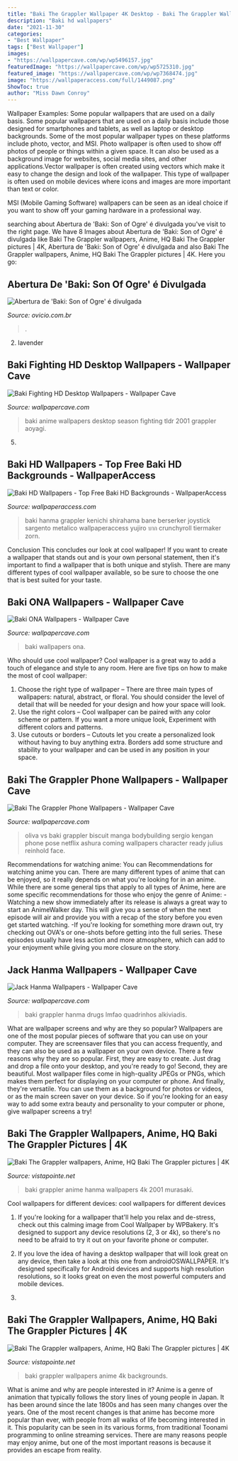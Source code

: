 ```yaml
---
title: "Baki The Grappler Wallpaper 4K Desktop - Baki The Grappler Wallpapers, Anime, Hq Baki The Grappler Pictures"
description: "Baki hd wallpapers"
date: "2021-11-30"
categories:
- "Best Wallpaper"
tags: ["Best Wallpaper"]
images:
- "https://wallpapercave.com/wp/wp5496157.jpg"
featuredImage: "https://wallpapercave.com/wp/wp5725310.jpg"
featured_image: "https://wallpapercave.com/wp/wp7368474.jpg"
image: "https://wallpaperaccess.com/full/1449087.png"
ShowToc: true
author: "Miss Dawn Conroy"
---
```



Wallpaper Examples: Some popular wallpapers that are used on a daily basis.
Some popular wallpapers that are used on a daily basis include those designed for smartphones and tablets, as well as laptop or desktop backgrounds. Some of the most popular wallpaper types on these platforms include photo, vector, and MSI. 
Photo wallpaper is often used to show off photos of people or things within a given space. It can also be used as a background image for websites, social media sites, and other applications.Vector wallpaper is often created using vectors which make it easy to change the design and look of the wallpaper. This type of wallpaper is often used on mobile devices where icons and images are more important than text or color. 

MSI (Mobile Gaming Software) wallpapers can be seen as an ideal choice if you want to show off your gaming hardware in a professional way.

	

		
searching about Abertura de &#039;Baki: Son of Ogre&#039; é divulgada you've visit to the right page. We have 8 Images about Abertura de &#039;Baki: Son of Ogre&#039; é divulgada like Baki The Grappler wallpapers, Anime, HQ Baki The Grappler pictures | 4K, Abertura de &#039;Baki: Son of Ogre&#039; é divulgada and also Baki The Grappler wallpapers, Anime, HQ Baki The Grappler pictures | 4K. Here you go:
		
    
## Abertura De &#039;Baki: Son Of Ogre&#039; é Divulgada

<img loading=lazy src="https://ovicio.com.br/wp-content/uploads/2021/07/20210729-baki-season-4-release-date-netflixs-baki-son-of-ogre-sequel-baki-hanma-manga-1-1024x576-1.jpg" onerror="this.onerror=null;this.src='https://tse2.mm.bing.net/th?id=OIP.W_PSAAS_kcaBIk0lPvwZeAHaEK&amp;pid=15.1';" alt="Abertura de &#039;Baki: Son of Ogre&#039; é divulgada">

_Source: ovicio.com.br_

>. 

	

2. lavender 

    
## Baki Fighting HD Desktop Wallpapers - Wallpaper Cave

<img loading=lazy src="https://wallpapercave.com/wp/wp5496157.jpg" onerror="this.onerror=null;this.src='https://tse3.mm.bing.net/th?id=OIP.AghLKApX8kDU4pEiEzHkOgHaEK&amp;pid=15.1';" alt="Baki Fighting HD Desktop Wallpapers - Wallpaper Cave">

_Source: wallpapercave.com_

>baki anime wallpapers desktop season fighting tldr 2001 grappler aoyagi. 

	

5.

    
## Baki HD Wallpapers - Top Free Baki HD Backgrounds - WallpaperAccess

<img loading=lazy src="https://wallpaperaccess.com/full/1449087.png" onerror="this.onerror=null;this.src='https://tse2.mm.bing.net/th?id=OIP.GasHNZzpQPttZn11twqtPwHaLn&amp;pid=15.1';" alt="Baki HD Wallpapers - Top Free Baki HD Backgrounds - WallpaperAccess">

_Source: wallpaperaccess.com_

>baki hanma grappler kenichi shirahama bane berserker joystick sargento metalico wallpaperaccess yujiro บาก crunchyroll tiermaker zorn. 

	

Conclusion
This concludes our look at cool wallpaper! If you want to create a wallpaper that stands out and is your own personal statement, then it's important to find a wallpaper that is both unique and stylish. There are many different types of cool wallpaper available, so be sure to choose the one that is best suited for your taste.

    
## Baki ONA Wallpapers - Wallpaper Cave

<img loading=lazy src="https://wallpapercave.com/wp/wp4213171.jpg" onerror="this.onerror=null;this.src='https://tse1.mm.bing.net/th?id=OIP._YP_5h7YXCjTcIQh3Ayw6AHaEK&amp;pid=15.1';" alt="Baki ONA Wallpapers - Wallpaper Cave">

_Source: wallpapercave.com_

>baki wallpapers ona. 

	

Who should use cool wallpaper?
Cool wallpaper is a great way to add a touch of elegance and style to any room. Here are five tips on how to make the most of cool wallpaper: 
1) Choose the right type of wallpaper – There are three main types of wallpapers: natural, abstract, or floral. You should consider the level of detail that will be needed for your design and how your space will look. 
2) Use the right colors – Cool wallpaper can be paired with any color scheme or pattern. If you want a more unique look, Experiment with different colors and patterns. 
3) Use cutouts or borders – Cutouts let you create a personalized look without having to buy anything extra. Borders add some structure and stability to your wallpaper and can be used in any position in your space.

    
## Baki The Grappler Phone Wallpapers - Wallpaper Cave

<img loading=lazy src="https://wallpapercave.com/wp/wp5725310.jpg" onerror="this.onerror=null;this.src='https://tse1.mm.bing.net/th?id=OIP.Iw4pXuZDcAsdgYFFcghy-AHaLg&amp;pid=15.1';" alt="Baki The Grappler Phone Wallpapers - Wallpaper Cave">

_Source: wallpapercave.com_

>oliva vs baki grappler biscuit manga bodybuilding sergio kengan phone pose netflix ashura coming wallpapers character ready julius reinhold face. 

	

Recommendations for watching anime: You can
Recommendations for watching anime you can. There are many different types of anime that can be enjoyed, so it really depends on what you're looking for in an anime. While there are some general tips that apply to all types of Anime, here are some specific recommendations for those who enjoy the genre of Anime: 
-Watching a new show immediately after its release is always a great way to start an AnimeWalker day. This will give you a sense of when the next episode will air and provide you with a recap of the story before you even get started watching. 
-If you're looking for something more drawn out, try checking out OVA's or one-shots before getting into the full series. These episodes usually have less action and more atmosphere, which can add to your enjoyment while giving you more closure on the story.

    
## Jack Hanma Wallpapers - Wallpaper Cave

<img loading=lazy src="https://wallpapercave.com/wp/wp7368474.jpg" onerror="this.onerror=null;this.src='https://tse4.mm.bing.net/th?id=OIP.EEUEsegra7XvWXoSbW-KjgHaFv&amp;pid=15.1';" alt="Jack Hanma Wallpapers - Wallpaper Cave">

_Source: wallpapercave.com_

>baki grappler hanma drugs lmfao quadrinhos alkiviadis. 

	

What are wallpaper screens and why are they so popular?
Wallpapers are one of the most popular pieces of software that you can use on your computer. They are screensaver files that you can access frequently, and they can also be used as a wallpaper on your own device. There a few reasons why they are so popular. First, they are easy to create. Just drag and drop a file onto your desktop, and you're ready to go! Second, they are beautiful. Most wallpaper files come in high-quality JPEGs or PNGs, which makes them perfect for displaying on your computer or phone. And finally, they're versatile. You can use them as a background for photos or videos, or as the main screen saver on your device. So if you're looking for an easy way to add some extra beauty and personality to your computer or phone, give wallpaper screens a try!

    
## Baki The Grappler Wallpapers, Anime, HQ Baki The Grappler Pictures | 4K

<img loading=lazy src="https://vistapointe.net/images/baki-the-grappler-wallpaper-20.jpg" onerror="this.onerror=null;this.src='https://tse2.mm.bing.net/th?id=OIP.EIoI4eYBVSb8fn9HqHlIXgHaE8&amp;pid=15.1';" alt="Baki The Grappler wallpapers, Anime, HQ Baki The Grappler pictures | 4K">

_Source: vistapointe.net_

>baki grappler anime hanma wallpapers 4k 2001 murasaki. 

	

Cool wallpapers for different devices:
cool wallpapers for different devices 

1. If you're looking for a wallpaper that'll help you relax and de-stress, check out this calming image from Cool Wallpaper by WPBakery. It's designed to support any device resolutions (2, 3 or 4k), so there's no need to be afraid to try it out on your favorite phone or computer.

2. If you love the idea of having a desktop wallpaper that will look great on any device, then take a look at this one from androidOSWALLPAPER. It's designed specifically for Android devices and supports high resolution resolutions, so it looks great on even the most powerful computers and mobile devices.

3.

    
## Baki The Grappler Wallpapers, Anime, HQ Baki The Grappler Pictures | 4K

<img loading=lazy src="https://vistapointe.net/images/baki-the-grappler-9.jpg" onerror="this.onerror=null;this.src='https://tse2.mm.bing.net/th?id=OIP.cbngIO9AXs-v0GcwTUv4HAHaKZ&amp;pid=15.1';" alt="Baki The Grappler wallpapers, Anime, HQ Baki The Grappler pictures | 4K">

_Source: vistapointe.net_

>baki grappler wallpapers anime 4k backgrounds. 

	

What is anime and why are people interested in it?
Anime is a genre of animation that typically follows the story lines of young people in Japan. It has been around since the late 1800s and has seen many changes over the years. One of the most recent changes is that anime has become more popular than ever, with people from all walks of life becoming interested in it. This popularity can be seen in its various forms, from traditional Toonami programming to online streaming services. There are many reasons people may enjoy anime, but one of the most important reasons is because it provides an escape from reality.

